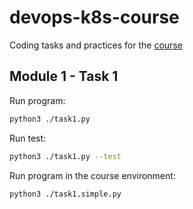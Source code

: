 # devops-k8s-course

Coding tasks and practices for the [course](https://prometheus.org.ua/prometheus-plus/devops_and_kubernetes/)

## Module 1 - Task 1

Run program:

```sh
python3 ./task1.py
```

Run test:

```sh
python3 ./task1.py --test
```

Run program in the course environment:
```sh
python3 ./task1.simple.py
```
